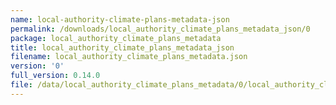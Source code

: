 ```yaml
---
name: local-authority-climate-plans-metadata-json
permalink: /downloads/local_authority_climate_plans_metadata_json/0
package: local_authority_climate_plans_metadata
title: local_authority_climate_plans_metadata_json
filename: local_authority_climate_plans_metadata.json
version: '0'
full_version: 0.14.0
file: /data/local_authority_climate_plans_metadata/0/local_authority_climate_plans_metadata.json
---
```

